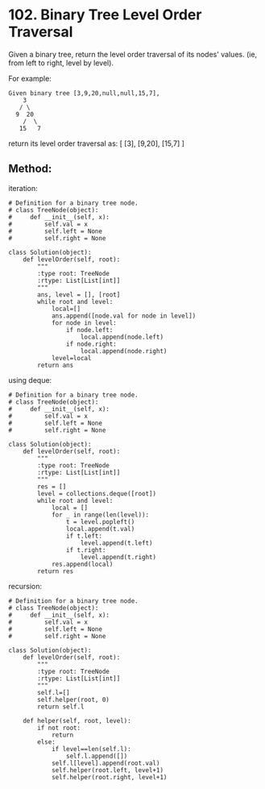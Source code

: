 # 102. Binary Tree Level Order Traversal

Given a binary tree, return the level order traversal of its nodes' values. (ie, from left to right, level by level).

For example:

    Given binary tree [3,9,20,null,null,15,7],
        3
       / \
      9  20
        /  \
       15   7

return its level order traversal as:
    [
      [3],
      [9,20],
      [15,7]
    ]

## Method:

iteration:

    # Definition for a binary tree node.
    # class TreeNode(object):
    #     def __init__(self, x):
    #         self.val = x
    #         self.left = None
    #         self.right = None
    
    class Solution(object):
        def levelOrder(self, root):
            """
            :type root: TreeNode
            :rtype: List[List[int]]
            """
            ans, level = [], [root]
            while root and level:
                local=[]
                ans.append([node.val for node in level])
                for node in level:
                    if node.left:
                        local.append(node.left)
                    if node.right:
                        local.append(node.right)
                level=local
            return ans

using deque:

    # Definition for a binary tree node.
    # class TreeNode(object):
    #     def __init__(self, x):
    #         self.val = x
    #         self.left = None
    #         self.right = None
    
    class Solution(object):
        def levelOrder(self, root):
            """
            :type root: TreeNode
            :rtype: List[List[int]]
            """
            res = []
            level = collections.deque([root])
            while root and level:
                local = []
                for _ in range(len(level)):
                    t = level.popleft()
                    local.append(t.val)
                    if t.left:
                        level.append(t.left)
                    if t.right:
                        level.append(t.right)
                res.append(local)
            return res
            
recursion:

    # Definition for a binary tree node.
    # class TreeNode(object):
    #     def __init__(self, x):
    #         self.val = x
    #         self.left = None
    #         self.right = None
    
    class Solution(object):
        def levelOrder(self, root):
            """
            :type root: TreeNode
            :rtype: List[List[int]]
            """
            self.l=[]
            self.helper(root, 0)
            return self.l
        
        def helper(self, root, level):
            if not root:
                return
            else:
                if level==len(self.l):
                    self.l.append([])
                self.l[level].append(root.val)
                self.helper(root.left, level+1)
                self.helper(root.right, level+1)